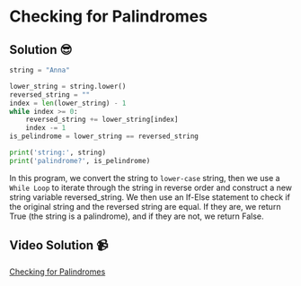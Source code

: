 # Checking for Palindromes

## Solution 😎

```python
string = "Anna"

lower_string = string.lower()
reversed_string = ""
index = len(lower_string) - 1
while index >= 0:
    reversed_string += lower_string[index]
    index -= 1
is_pelindrome = lower_string == reversed_string

print('string:', string)
print('palindrome?', is_pelindrome)
```

In this program, we convert the string to `lower-case` string, then we use a `While Loop` to iterate through the string in reverse order and construct a new string variable reversed_string. We then use an If-Else statement to check if the original string and the reversed string are equal. If they are, we return True (the string is a palindrome), and if they are not, we return False.

## Video Solution 📹

[Checking for Palindromes](https://edpuzzle.com/assignments/6386b331fbf1084156e46dda/watch)
